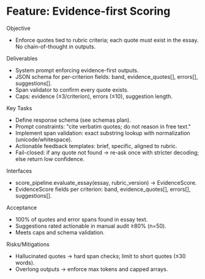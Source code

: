 # Feature: Evidence-first Scoring

Objective
- Enforce quotes tied to rubric criteria; each quote must exist in the essay. No chain-of-thought in outputs.

Deliverables
- System prompt enforcing evidence-first outputs.
- JSON schema for per-criterion fields: band, evidence_quotes[], errors[], suggestions[].
- Span validator to confirm every quote exists.
- Caps: evidence (≤3/criterion), errors (≤10), suggestion length.

Key Tasks
- Define response schema (see schemas plan).
- Prompt constraints: "cite verbatim quotes; do not reason in free text."
- Implement span validation: exact substring lookup with normalization (unicode/whitespace).
- Actionable feedback templates: brief, specific, aligned to rubric.
- Fail-closed: if any quote not found → re-ask once with stricter decoding; else return low confidence.

Interfaces
- score_pipeline.evaluate_essay(essay, rubric_version) → EvidenceScore.
- EvidenceScore fields per criterion: band, evidence_quotes[], errors[], suggestions[].

Acceptance
- 100% of quotes and error spans found in essay text.
- Suggestions rated actionable in manual audit ≥80% (n=50).
- Meets caps and schema validation.

Risks/Mitigations
- Hallucinated quotes → hard span checks; limit to short quotes (≤30 words).
- Overlong outputs → enforce max tokens and capped arrays.
